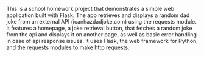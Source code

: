 This is a school homework project that demonstrates a simple web application built with Flask. The app retrieves and displays a random dad joke from an external API (icanhazdadjoke.com) using the requests module.
It features a homepage, a joke retrieval button, that fetches a random joke from the api and displays it on another page, as well as basic error handling in case of api response issues.
It uses Flask, the web framework for Python, and the requests modules to make http requests.
